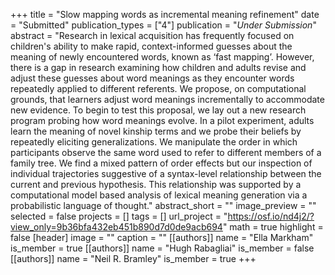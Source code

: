 +++
title = "Slow mapping words as incremental meaning refinement"
date = "Submitted"
publication_types = ["4"]
publication = "_Under Submission_"
abstract = "Research in lexical acquisition has frequently focused on children's ability to make rapid, context-informed guesses about the meaning of newly encountered words, known as ‘fast mapping’. However, there is a gap in research examining how children and adults revise and adjust these guesses about word meanings as they encounter words repeatedly applied to different referents. We propose, on computational grounds, that learners adjust word meanings incrementally to accommodate new evidence. To begin to test this proposal, we lay out a new research program probing how word meanings evolve. In a pilot experiment, adults learn the meaning of novel kinship terms and we probe their beliefs by repeatedly eliciting generalizations. We manipulate the order in which participants observe the same word used to refer to different members of a family tree. We find a mixed pattern of order effects but our inspection of individual trajectories suggestive of a syntax-level relationship between the current and previous hypothesis. This relationship was supported by a computational model based analysis of lexical meaning generation via a probabilistic language of thought."
abstract_short = ""
image_preview = ""
selected = false
projects = []
tags = []
url_project = "https://osf.io/nd4j2/?view_only=9b36bfa432eb451b890d7d0de9acb694"
math = true
highlight = false
[header]
image = ""
caption = ""
[[authors]]
	name = "Ella Markham"
	is_member = true
[[authors]]
	name = "Hugh Rabagliai"
	is_member = false
[[authors]]
	name = "Neil R. Bramley"
	is_member = true
+++
